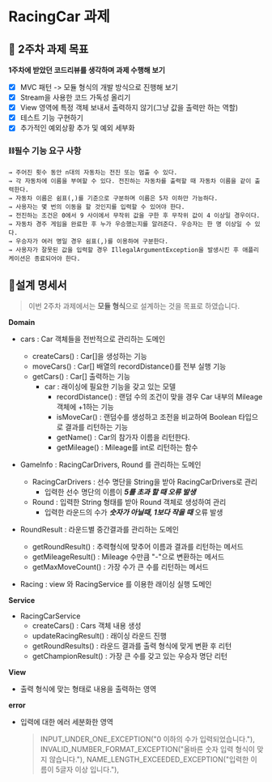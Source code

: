 # RacingCar 과제

## 📌 2주차 과제 목표

**1주차에 받았던 코드리뷰를 생각하며 과제 수행해 보기**
  - [X] MVC 패턴 -> 모듈 형식의 개발 방식으로 진행해 보기
  - [X] Stream을 사용한 코드 가독성 올리기
  - [X] View 영역에 특정 객체 보내서 출력하지 않기(그냥 값을 출력만 하는 역할)
  - [X] 테스트 기능 구현하기
  - [X] 추가적인 예외상황 추가 및 예외 세부화

### ⛓️필수 기능 요구 사항
    → 주어진 횟수 동안 n대의 자동차는 전진 또는 멈출 수 있다.   
    → 각 자동차에 이름을 부여할 수 있다. 전진하는 자동차를 출력할 때 자동차 이름을 같이 출력한다.
    → 자동차 이름은 쉼표(,)를 기준으로 구분하며 이름은 5자 이하만 가능하다.
    → 사용자는 몇 번의 이동을 할 것인지를 입력할 수 있어야 한다.
    → 전진하는 조건은 0에서 9 사이에서 무작위 값을 구한 후 무작위 값이 4 이상일 경우이다.
    → 자동차 경주 게임을 완료한 후 누가 우승했는지를 알려준다. 우승자는 한 명 이상일 수 있다.
    → 우승자가 여러 명일 경우 쉼표(,)를 이용하여 구분한다.
    → 사용자가 잘못된 값을 입력할 경우 IllegalArgumentException을 발생시킨 후 애플리케이션은 종료되어야 한다.
    
## 📄설계 명세서

> 이번 2주차 과제에서는 **모듈 형식**으로 설계하는 것을 목표로 하였습니다.

**Domain**
    
- cars : Car 객체들을 전반적으로 관리하는 도메인
  - createCars() : Car[]을 생성하는 기능
  - moveCars() : Car[] 배열의 recordDistance()를 전부 실행 기능
  - getCars() : Car[] 출력하는 기능  
    - car : 래이싱에 필요한 기능을 갖고 있는 모델
      - recordDistance() : 랜덤 수의 조건이 맞을 경우 Car 내부의 Mileage 객체에 +1하는 기능
      - isMoveCar() : 랜덤수를 생성하고 조전을 비교하여 Boolean 타입으로 결과를 리턴하는 기능
      - getName() : Car의 참가자 이름을 리턴한다.
      - getMileage() : Mileage를 int로 리턴하는 함수
    

- GameInfo : RacingCarDrivers, Round 를 관리하는 도메인
  - RacingCarDrivers : 선수 명단을 String을 받아 RacingCarDrivers로 관리
    - 입력한 선수 명단의 이름이 ***5를 초과 할 때 오류 발생***
  - Round : 입력한 String 형태를 받아 Round 객체로 생성하여 관리
    - 입력한 라운드의 수가 ***숫자가 아닐때, 1보다 작을 때*** 오류 발생


- RoundResult : 라운드별 중간결과를 관리하는 도메인
  - getRoundResult() : 추력형식에 맞추어 이름과 결과를 리턴하는 메서드
  - getMileageResult() : Mileage 수만큼 "-"으로 변환하는 메서드
  - getMaxMoveCount() : 가장 수가 큰 수를 리턴하는 메서드


- Racing : view 와 RacingService 를 이용한 래이싱 실행 도메인 

**Service**
- RacingCarService
  - createCars() : Cars 객체 내용 생성
  - updateRacingResult() : 래이싱 라운드 진행
  - getRoundResults() : 라운드 결과를 출력 형식에 맞게 변환 후 리턴
  - getChampionResult() : 가장 큰 수를 갖고 있는 우승자 명단 리턴

**View**
  - 출력 형식에 맞는 형태로 내용을 출력하는 영역

**error**
- 입력에 대한 에러 세분화한 영역
  > INPUT_UNDER_ONE_EXCEPTION("0 이하의 수가 입력되었습니다."),
  > INVALID_NUMBER_FORMAT_EXCEPTION("올바른 숫자 입력 형식이 맞지 않습니다."),
  > NAME_LENGTH_EXCEEDED_EXCEPTION("입력한 이름이 5글자 이상 입니다."),